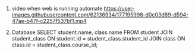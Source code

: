 1. video when web is running automate
https://user-images.githubusercontent.com/62136934/177195998-d0c03d89-d594-47ae-b47f-c2257f537bf1.mp4


2. Database
SELECT
  student.name,
  class.name
FROM student
JOIN student_class
  ON student.id = student_class.student_id
JOIN class
  ON class.id = student_class.course_id;
